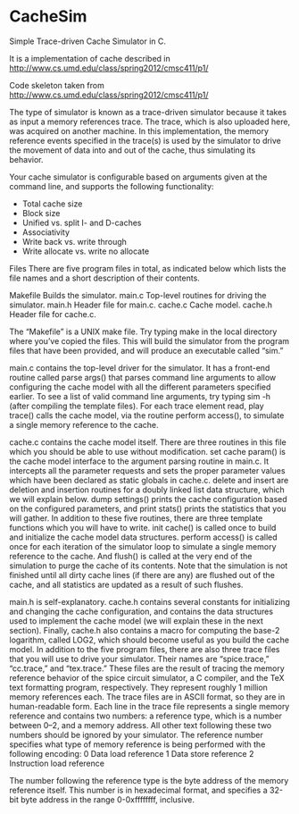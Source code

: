# CacheSim
Simple Trace-driven Cache Simulator in C.

It is a implementation of cache described in http://www.cs.umd.edu/class/spring2012/cmsc411/p1/

Code skeleton taken from http://www.cs.umd.edu/class/spring2012/cmsc411/p1/

The type of simulator is known as a trace-driven simulator because it takes as input a memory references trace.
The trace, which is also uploaded here, was acquired on another machine.
In this implementation, the memory reference events specified in the trace(s) is used by the simulator 
to drive the movement of data into and out of the cache, thus simulating its behavior. 

Your cache simulator is configurable based on arguments given at the command line, and supports the following functionality:

  * Total cache size
  * Block size
  * Unified vs. split I- and D-caches
  * Associativity
  * Write back vs. write through
  * Write allocate vs. write no allocate


Files
There are five program files in total, as indicated below which lists the file names and a short description of their contents.

  Makefile   Builds the simulator.
  main.c     Top-level routines for driving the simulator.
  main.h     Header file for main.c.
  cache.c    Cache model.
  cache.h   Header file for cache.c.
  
The “Makefile” is a UNIX make file. Try typing make in the local directory where you’ve
copied the files. This will build the simulator from the program files that have been provided, and
will produce an executable called “sim.”

main.c contains the top-level driver for the simulator. It has a front-end routine called parse args() that parses command 
line arguments to allow configuring the cache model with all the different parameters specified earlier. To see a list of 
valid command line arguments, try typing sim -h (after compiling the template files). For each trace element read, play 
trace() calls the cache model, via the routine perform access(), to simulate a single memory reference to the cache.

cache.c contains the cache model itself. There are three routines in this file which you
should be able to use without modification. set cache param() is the cache model interface to the
argument parsing routine in main.c. It intercepts all the parameter requests and sets the proper
parameter values which have been declared as static globals in cache.c. delete and insert
are deletion and insertion routines for a doubly linked list data structure, which we will explain
below. dump settings() prints the cache configuration based on the configured parameters, and
print stats() prints the statistics that you will gather. In addition to these five routines, there
are three template functions which you will have to write. init cache() is called once to build
and initialize the cache model data structures. perform access() is called once for each iteration
of the simulator loop to simulate a single memory reference to the cache. And flush() is called at
the very end of the simulation to purge the cache of its contents. Note that the simulation is not
finished until all dirty cache lines (if there are any) are flushed out of the cache, and all statistics
are updated as a result of such flushes.

main.h is self-explanatory. cache.h contains several constants for initializing and changing
the cache configuration, and contains the data structures used to implement the cache model (we
will explain these in the next section). Finally, cache.h also contains a macro for computing the
base-2 logarithm, called LOG2, which should become useful as you build the cache model.
In addition to the five program files, there are also three trace files that you will use to drive
your simulator. Their names are “spice.trace,” “cc.trace,” and “tex.trace.” These files are the result
of tracing the memory reference behavior of the spice circuit simulator, a C compiler, and the TeX
text formatting program, respectively. They represent roughly 1 million memory references each.
The trace files are in ASCII format, so they are in human-readable form. Each line in the
trace file represents a single memory reference and contains two numbers: a reference type, which is
a number between 0–2, and a memory address. All other text following these two numbers should
be ignored by your simulator. The reference number specifies what type of memory reference is
being performed with the following encoding:
0 Data load reference
1 Data store reference
2 Instruction load reference

The number following the reference type is the byte address of the memory reference itself. This
number is in hexadecimal format, and specifies a 32-bit byte address in the range 0-0xffffffff,
inclusive.
